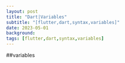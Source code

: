 ```yaml
---
layout: post
title: "Dart|Variables"
subtitle: "[flutter,dart,syntax,variables]"
date: 2023-05-01
background: 
tags: [flutter,dart,syntax,variables]
---
```


##variables

